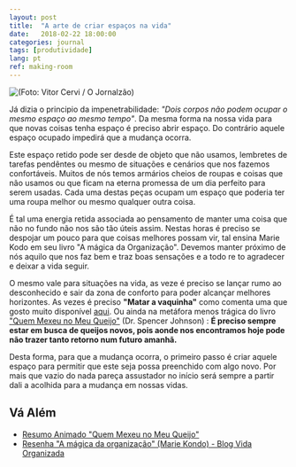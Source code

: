 ```yaml
---
layout: post
title:  "A arte de criar espaços na vida"
date:   2018-02-22 18:00:00
categories: journal
tags: [produtividade]
lang: pt
ref: making-room
---
```


![\(Foto: Vitor Cervi / O Jornalzão\)](https://2.bp.blogspot.com/-OLDO-1muTzQ/ULan1EBV0_I/AAAAAAAAXtY/RKPgVskSYEQ/s1600/lei+de+newtonblog.jpg)

Já dizia o principio da impenetrabilidade: _"Dois corpos não podem ocupar o mesmo espaço ao mesmo tempo"_. Da mesma forma na nossa vida para que novas coisas tenha espaço é preciso abrir espaço. Do contrário aquele espaço ocupado impedirá que a mudança ocorra.

Este espaço retido pode ser desde de objeto que não usamos, lembretes de tarefas pendêntes ou mesmo de situações e cenários que nos fazemos confortáveis. Muitos de nós temos armários cheios de roupas e coisas que não usamos ou que ficam na eterna promessa de um dia perfeito para serem usadas. Cada uma destas peças ocupam um espaço que poderia ter uma roupa melhor ou mesmo qualquer outra coisa.

É tal uma energia retida associada ao pensamento de manter uma coisa que não no fundo não nos são tão úteis assim. Nestas horas é preciso se despojar um pouco para que coisas melhores possam vir, tal ensina Marie Kodo em seu livro "A mágica da Organização". Devemos manter próximo de nós aquilo que nos faz bem e traz boas sensações e a todo re to agradecer e deixar a vida seguir.

O mesmo vale para situações na vida, as veze é preciso se lançar rumo ao desconhecido e sair da zona de conforto para poder alcançar melhores horizontes. As vezes é preciso **"Matar a vaquinha"** como comenta uma que gosto muito disponível [aqui](https://www.pensador.com/frase/MTQyNzE4MA/). Ou ainda na metáfora menos trágica do livro ["Quem Mexeu no Meu Queijo"](https://pt.wikipedia.org/wiki/Quem_Mexeu_no_Meu_Queijo%3F) (Dr. Spencer Johnson) : **É preciso sempre estar em busca de queijos novos, pois aonde nos encontramos hoje pode não trazer tanto retorno num futuro amanhã.**

Desta forma, para que a mudança ocorra, o primeiro passo é criar aquele espaço para permitir que este seja possa preenchido com algo novo. Por mais que vazio do nada pareça assustador no início será sempre a partir dali a acolhida para a mudança em nossas vidas.

## Vá Além

  * [Resumo Animado "Quem Mexeu no Meu Queijo"](https://www.youtube.com/watch?v=wqsBSQ_Wq48)
  * [Resenha "A mágica da organização" (Marie Kondo) - Blog Vida Organizada](https://vidaorganizada.com/2015/05/20/resenha-a-magica-da-arrumacao-marie-kondo/)
